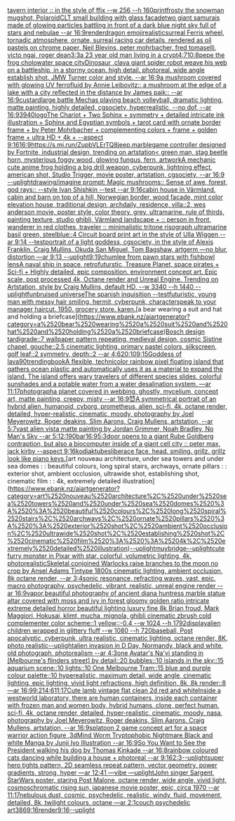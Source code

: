 [tavern interior :: in the style of ffix --w 256 --h 160](https://www.ebank.nz/aiartgenerator?category=tavern%2520interior%2520%3A%3A%2520in%2520the%2520style%2520of%2520ffix%2520--w%2520256%2520--h%2520160)[print](https://www.ebank.nz/aiartgenerator?category=print)[frosty the snowman mugshot, Polaroid](https://www.ebank.nz/aiartgenerator?category=frosty%2520the%2520snowman%2520mugshot%2C%2520Polaroid)[CLT small building with glass facade](https://www.ebank.nz/aiartgenerator?category=CLT%2520small%2520building%2520with%2520glass%2520facade)[two giant samurais made of glowing particles battling in front of a dark blue night sky full of stars and nebulae --ar 16:9](https://www.ebank.nz/aiartgenerator?category=two%2520giant%2520samurais%2520made%2520of%2520glowing%2520particles%2520battling%2520in%2520front%2520of%2520a%2520dark%2520blue%2520night%2520sky%2520full%2520of%2520stars%2520and%2520nebulae%2520--ar%252016%3A9)[render](https://www.ebank.nz/aiartgenerator?category=render)[dragon emoji](https://www.ebank.nz/aiartgenerator?category=dragon%2520emoji)[realistic](https://www.ebank.nz/aiartgenerator?category=realistic)[surreal Ferris wheel, tornadic atmosphere, ornate, surreal racing car details, rendered as oil pastels on chrome paper, Neil Blevins, peter mohrbacher, fred tomaselli, victo ngai, roger dean](https://www.ebank.nz/aiartgenerator?category=surreal%2520Ferris%2520wheel%2C%2520tornadic%2520atmosphere%2C%2520ornate%2C%2520surreal%2520racing%2520car%2520details%2C%2520rendered%2520as%2520oil%2520pastels%2520on%2520chrome%2520paper%2C%2520Neil%2520Blevins%2C%2520peter%2520mohrbacher%2C%2520fred%2520tomaselli%2C%2520victo%2520ngai%2C%2520roger%2520dean)[3:3](https://www.ebank.nz/aiartgenerator?category=3%3A3)[a 23 year old man living in a crypt](https://www.ebank.nz/aiartgenerator?category=a%252023%2520year%2520old%2520man%2520living%2520in%2520a%2520crypt)[4:7](https://www.ebank.nz/aiartgenerator?category=4%3A7)[10:8](https://www.ebank.nz/aiartgenerator?category=10%3A8)[pepe the frog cholo](https://www.ebank.nz/aiartgenerator?category=pepe%2520the%2520frog%2520cholo)[water space city](https://www.ebank.nz/aiartgenerator?category=water%2520space%2520city)[Dinosaur ,clay](https://www.ebank.nz/aiartgenerator?category=Dinosaur%2520%2Cclay)[a giant spider robot weave his web on a battleship, in a stormy ocean. high detail. photoreal. wide angle establish shot. JMW Turner color and style. --ar 16:9](https://www.ebank.nz/aiartgenerator?category=a%2520giant%2520spider%2520robot%2520weave%2520his%2520web%2520on%2520a%2520battleship%2C%2520in%2520a%2520stormy%2520ocean.%2520high%2520detail.%2520photoreal.%2520wide%2520angle%2520establish%2520shot.%2520JMW%2520Turner%2520color%2520and%2520style.%2520--ar%252016%3A9)[a mushroom covered with glowing UV ferrofluid by Annie Leibovitz:: a mushroom at the edge of a lake with a city reflected in the distance by James paik:: --ar 16:9](https://www.ebank.nz/aiartgenerator?category=a%2520mushroom%2520covered%2520with%2520glowing%2520UV%2520ferrofluid%2520by%2520Annie%2520Leibovitz%3A%3A%2520a%2520mushroom%2520at%2520the%2520edge%2520of%2520a%2520lake%2520with%2520a%2520city%2520reflected%2520in%2520the%2520distance%2520by%2520James%2520paik%3A%3A%2520--ar%252016%3A9)[custard](https://www.ebank.nz/aiartgenerator?category=custard)[large battle Mechas playing beach volleyball, dramatic lighting, matte painting, highly detailed, cgsociety, hyperrealistic, --no dof, --ar 16:9](https://www.ebank.nz/aiartgenerator?category=large%2520battle%2520Mechas%2520playing%2520beach%2520volleyball%2C%2520dramatic%2520lighting%2C%2520matte%2520painting%2C%2520highly%2520detailed%2C%2520cgsociety%2C%2520hyperrealistic%2C%2520--no%2520dof%2C%2520--ar%252016%3A9)[3940](https://www.ebank.nz/aiartgenerator?category=3940)[logo](https://www.ebank.nz/aiartgenerator?category=logo)[The Chariot + Two Sphinx + symmetry + detailed intricate ink illustration + Sphinx and Egyptian symbols  + tarot card with ornate border frame + by Peter Mohrbacher + complementing colors + frame + golden frame + ultra HD + 4k + --aspect 9:16](https://www.ebank.nz/aiartgenerator?category=The%2520Chariot%2520%2B%2520Two%2520Sphinx%2520%2B%2520symmetry%2520%2B%2520detailed%2520intricate%2520ink%2520illustration%2520%2B%2520Sphinx%2520and%2520Egyptian%2520symbols%2520%2520%2B%2520tarot%2520card%2520with%2520ornate%2520border%2520frame%2520%2B%2520by%2520Peter%2520Mohrbacher%2520%2B%2520complementing%2520colors%2520%2B%2520frame%2520%2B%2520golden%2520frame%2520%2B%2520ultra%2520HD%2520%2B%25204k%2520%2B%2520--aspect%25209%3A16)[16:9](https://www.ebank.nz/aiartgenerator?category=16%3A9)[<https://s.mj.run/ZupbVLErTQ8>](https://www.ebank.nz/aiartgenerator?category=%3Chttps%3A//s.mj.run/ZupbVLErTQ8%3E)[jeep,marble](https://www.ebank.nz/aiartgenerator?category=jeep%2Cmarble)[game controller designed by Fortnite, industrial design, trending on artstation](https://www.ebank.nz/aiartgenerator?category=game%2520controller%2520designed%2520by%2520Fortnite%2C%2520industrial%2520design%2C%2520trending%2520on%2520artstation)[< green man, stag beetle horn, mysterious foggy wood, glowing fungus, fern, artwork](https://www.ebank.nz/aiartgenerator?category=%3C%2520green%2520man%2C%2520stag%2520beetle%2520horn%2C%2520mysterious%2520foggy%2520wood%2C%2520glowing%2520fungus%2C%2520fern%2C%2520artwork)[A mechanic cute anime frog holding a big drill weapon, cyberpunk, lightning effect, american shot, Studio Trigger, movie poster, artstation, cgsociety, --ar 16:9 --uplight](https://www.ebank.nz/aiartgenerator?category=A%2520mechanic%2520cute%2520anime%2520frog%2520holding%2520a%2520big%2520drill%2520weapon%2C%2520cyberpunk%2C%2520lightning%2520effect%2C%2520american%2520shot%2C%2520Studio%2520Trigger%2C%2520movie%2520poster%2C%2520artstation%2C%2520cgsociety%2C%2520--ar%252016%3A9%2520--uplight)[drawing](https://www.ebank.nz/aiartgenerator?category=drawing)[/imagine prompt: Magic mushrooms:: Sense of awe, forest, god rays::  --style Ivan Shishkin --test --ar 9:16](https://www.ebank.nz/aiartgenerator?category=/imagine%2520prompt%3A%2520Magic%2520mushrooms%3A%3A%2520Sense%2520of%2520awe%2C%2520forest%2C%2520god%2520rays%3A%3A%2520%2520--style%2520Ivan%2520Shishkin%2520--test%2520--ar%25209%3A16)[cabin house in Värmland, cabin and barn on top of a hill, Norwegian border, wood facade, mint color elevation house, traditional design, archdaily, residence, villa::2, wes anderson movie, poster style, color theory, grey, ultramarine, rule of thirds, painting texture, studio ghibli, Värmland landscape + :: person in front, wanderer in red clothes, traveler :: minimalistic tritone risograph ultramarine basil green, steelblue::4 Circuit board print art in the style of Ulla Wiggen --ar 9:14 --test](https://www.ebank.nz/aiartgenerator?category=cabin%2520house%2520in%2520V%C3%A4rmland%2C%2520cabin%2520and%2520barn%2520on%2520top%2520of%2520a%2520hill%2C%2520Norwegian%2520border%2C%2520wood%2520facade%2C%2520mint%2520color%2520elevation%2520house%2C%2520traditional%2520design%2C%2520archdaily%2C%2520residence%2C%2520villa%3A%3A2%2C%2520wes%2520anderson%2520movie%2C%2520poster%2520style%2C%2520color%2520theory%2C%2520grey%2C%2520ultramarine%2C%2520rule%2520of%2520thirds%2C%2520painting%2520texture%2C%2520studio%2520ghibli%2C%2520V%C3%A4rmland%2520landscape%2520%2B%2520%3A%3A%2520person%2520in%2520front%2C%2520wanderer%2520in%2520red%2520clothes%2C%2520traveler%2520%3A%3A%2520minimalistic%2520tritone%2520risograph%2520ultramarine%2520basil%2520green%2C%2520steelblue%3A%3A4%2520Circuit%2520board%2520print%2520art%2520in%2520the%2520style%2520of%2520Ulla%2520Wiggen%2520--ar%25209%3A14%2520--test)[portrait of a light goddess, cgsociety, in the style of Alexis Franklin, Craig Mullins, Okuda San Miguel, Tom Bagshaw, artgerm —no blur, distortion —ar 9:13 --uplight](https://www.ebank.nz/aiartgenerator?category=portrait%2520of%2520a%2520light%2520goddess%2C%2520cgsociety%2C%2520in%2520the%2520style%2520of%2520Alexis%2520Franklin%2C%2520Craig%2520Mullins%2C%2520Okuda%2520San%2520Miguel%2C%2520Tom%2520Bagshaw%2C%2520artgerm%2520%E2%80%94no%2520blur%2C%2520distortion%2520%E2%80%94ar%25209%3A13%2520--uplight)[9:19](https://www.ebank.nz/aiartgenerator?category=9%3A19)[chumlee from pawn stars with fishbowl lens](https://www.ebank.nz/aiartgenerator?category=chumlee%2520from%2520pawn%2520stars%2520with%2520fishbowl%2520lens)[A naval ship in space, retrofuturstic, Treasure Planet, space pirates + Sci-fi + Highly detailed, epic composition. environment concept art. Epic scale, post processed 4k, Octane render and Unreal Engine. Trending on Artstation, style by Craig Mullins, default HD, --w 3340 --h 1440 --uplight](https://www.ebank.nz/aiartgenerator?category=A%2520naval%2520ship%2520in%2520space%2C%2520retrofuturstic%2C%2520Treasure%2520Planet%2C%2520space%2520pirates%2520%2B%2520Sci-fi%2520%2B%2520Highly%2520detailed%2C%2520epic%2520composition.%2520environment%2520concept%2520art.%2520Epic%2520scale%2C%2520post%2520processed%25204k%2C%2520Octane%2520render%2520and%2520Unreal%2520Engine.%2520Trending%2520on%2520Artstation%2C%2520style%2520by%2520Craig%2520Mullins%2C%2520default%2520HD%2C%2520--w%25203340%2520--h%25201440%2520--uplight)[fun](https://www.ebank.nz/aiartgenerator?category=fun)[bruised universe](https://www.ebank.nz/aiartgenerator?category=bruised%2520universe)[The spanish inquisition --test](https://www.ebank.nz/aiartgenerator?category=The%2520spanish%2520inquisition%2520--test)[futuristic, young man with messy hair smiling, hermit, cyberpunk, character](https://www.ebank.nz/aiartgenerator?category=futuristic%2C%2520young%2520man%2520with%2520messy%2520hair%2520smiling%2C%2520hermit%2C%2520cyberpunk%2C%2520character)[speak to your manager haircut. 1950. grocery store. karen.](https://www.ebank.nz/aiartgenerator?category=speak%2520to%2520your%2520manager%2520haircut.%25201950.%2520grocery%2520store.%2520karen.)[a bear wearing a suit and hat and holding a briefcase](https://www.ebank.nz/aiartgenerator?category=a%2520bear%2520wearing%2520a%2520suit%2520and%2520hat%2520and%2520holding%2520a%2520briefcase)[Bosch design tardigrade::7 wallpaper pattern repeating, medieval design, cosmic Sistine chapel, gouche::2.5 cinematic lighting, primary pastel colors, silkscreen, golf leaf::2 symmetry, depth::2 --ar 4:6](https://www.ebank.nz/aiartgenerator?category=Bosch%2520design%2520tardigrade%3A%3A7%2520wallpaper%2520pattern%2520repeating%2C%2520medieval%2520design%2C%2520cosmic%2520Sistine%2520chapel%2C%2520gouche%3A%3A2.5%2520cinematic%2520lighting%2C%2520primary%2520pastel%2520colors%2C%2520silkscreen%2C%2520golf%2520leaf%3A%3A2%2520symmetry%2C%2520depth%3A%3A2%2520--ar%25204%3A6)[20:10](https://www.ebank.nz/aiartgenerator?category=20%3A10)[9:15](https://www.ebank.nz/aiartgenerator?category=9%3A15)[Goddess of lava](https://www.ebank.nz/aiartgenerator?category=Goddess%2520of%2520lava)[90](https://www.ebank.nz/aiartgenerator?category=90)[trending](https://www.ebank.nz/aiartgenerator?category=trending)[book](https://www.ebank.nz/aiartgenerator?category=book)[A flexible, technicolor rainbow pixel  floating island that gathers ocean plastic and automatically uses it as a material to expand the island. The island offers wary travelers of different species slides, colorful sunshades and a potable water from a water desalination system. —ar 11:17](https://www.ebank.nz/aiartgenerator?category=A%2520flexible%2C%2520technicolor%2520rainbow%2520pixel%2520%2520floating%2520island%2520that%2520gathers%2520ocean%2520plastic%2520and%2520automatically%2520uses%2520it%2520as%2520a%2520material%2520to%2520expand%2520the%2520island.%2520The%2520island%2520offers%2520wary%2520travelers%2520of%2520different%2520species%2520slides%2C%2520colorful%2520sunshades%2520and%2520a%2520potable%2520water%2520from%2520a%2520water%2520desalination%2520system.%2520%E2%80%94ar%252011%3A17)[photograph](https://www.ebank.nz/aiartgenerator?category=photograph)[a planet covered in webbing, ghostly, mycelium, concept art, matte painting, creepy, misty --ar 16:9](https://www.ebank.nz/aiartgenerator?category=a%2520planet%2520covered%2520in%2520webbing%2C%2520ghostly%2C%2520mycelium%2C%2520concept%2520art%2C%2520matte%2520painting%2C%2520creepy%2C%2520misty%2520--ar%252016%3A9)[😈](https://www.ebank.nz/aiartgenerator?category=%F0%9F%98%88)[A symmetrical portrait of an hybrid alien, humanoid, cyborg, prometheus, alien, sci-fi, 4k, octane render, detailed, hyper-realistic, cinematic, moody, photography by Joel Meyerowitz, Roger deakins, Slim Aarons, Craig Mullens, artstation, --ar 5:7](https://www.ebank.nz/aiartgenerator?category=A%2520symmetrical%2520portrait%2520of%2520an%2520hybrid%2520alien%2C%2520humanoid%2C%2520cyborg%2C%2520prometheus%2C%2520alien%2C%2520sci-fi%2C%25204k%2C%2520octane%2520render%2C%2520detailed%2C%2520hyper-realistic%2C%2520cinematic%2C%2520moody%2C%2520photography%2520by%2520Joel%2520Meyerowitz%2C%2520Roger%2520deakins%2C%2520Slim%2520Aarons%2C%2520Craig%2520Mullens%2C%2520artstation%2C%2520--ar%25205%3A7)[vast alien vista matte painting by Jordan Grimmer, Noah Bradley, No Man's Sky --ar 5:1](https://www.ebank.nz/aiartgenerator?category=vast%2520alien%2520vista%2520matte%2520painting%2520by%2520Jordan%2520Grimmer%2C%2520Noah%2520Bradley%2C%2520No%2520Man%27s%2520Sky%2520--ar%25205%3A1)[2:1](https://www.ebank.nz/aiartgenerator?category=2%3A1)[90](https://www.ebank.nz/aiartgenerator?category=90)[bar](https://www.ebank.nz/aiartgenerator?category=bar)[16:9](https://www.ebank.nz/aiartgenerator?category=16%3A9)[5:3](https://www.ebank.nz/aiartgenerator?category=5%3A3)[door opens to a giant Rube Goldberg contraption, but also a biocomputer inside of a giant cell city :: peter max, jack kirby  --aspect 9:16](https://www.ebank.nz/aiartgenerator?category=door%2520opens%2520to%2520a%2520giant%2520Rube%2520Goldberg%2520contraption%2C%2520but%2520also%2520a%2520biocomputer%2520inside%2520of%2520a%2520giant%2520cell%2520city%2520%3A%3A%2520peter%2520max%2C%2520jack%2520kirby%2520%2520--aspect%25209%3A16)[kodiak](https://www.ebank.nz/aiartgenerator?category=kodiak)[tubes](https://www.ebank.nz/aiartgenerator?category=tubes)[liberace face, head. smiling. grillz. grillz look like piano keys.](https://www.ebank.nz/aiartgenerator?category=liberace%2520face%2C%2520head.%2520smiling.%2520grillz.%2520grillz%2520look%2520like%2520piano%2520keys.)[art nouveau architecture, under sea towers and under sea domes : : beautiful colours, long spiral stairs, archways, ornate pillars : : exterior shot, ambient occlusion, ultrawide shot, establishing shot, cinematic film : : 4k, extremely detailed illustration](https://www.ebank.nz/aiartgenerator?category=art%2520nouveau%2520architecture%2C%2520under%2520sea%2520towers%2520and%2520under%2520sea%2520domes%2520%3A%2520%3A%2520beautiful%2520colours%2C%2520long%2520spiral%2520stairs%2C%2520archways%2C%2520ornate%2520pillars%2520%3A%2520%3A%2520exterior%2520shot%2C%2520ambient%2520occlusion%2C%2520ultrawide%2520shot%2C%2520establishing%2520shot%2C%2520cinematic%2520film%2520%3A%2520%3A%25204k%2C%2520extremely%2520detailed%2520illustration)[--uplight](https://www.ebank.nz/aiartgenerator?category=--uplight)[muybridge](https://www.ebank.nz/aiartgenerator?category=muybridge)[--uplight](https://www.ebank.nz/aiartgenerator?category=--uplight)[cute furry monster in Pixar with star, colorful, volumetric lighting, 4k, photorealistic](https://www.ebank.nz/aiartgenerator?category=cute%2520furry%2520monster%2520in%2520Pixar%2520with%2520star%2C%2520colorful%2C%2520volumetric%2520lighting%2C%25204k%2C%2520photorealistic)[Skeletal conjoined Warlocks raise branches to the moon no crop by Ansel Adams Tintype 1800s cinematic lighting, ambient occlusion, 8k octane render, --ar 3:4](https://www.ebank.nz/aiartgenerator?category=Skeletal%2520conjoined%2520Warlocks%2520raise%2520branches%2520to%2520the%2520moon%2520no%2520crop%2520by%2520Ansel%2520Adams%2520Tintype%25201800s%2520cinematic%2520lighting%2C%2520ambient%2520occlusion%2C%25208k%2520octane%2520render%2C%2520--ar%25203%3A4)[sonic resonance, refracting waves, vast, epic, macro photography, psychedelic, vibrant, realistic, unreal engine render --ar 16:9](https://www.ebank.nz/aiartgenerator?category=sonic%2520resonance%2C%2520refracting%2520waves%2C%2520vast%2C%2520epic%2C%2520macro%2520photography%2C%2520psychedelic%2C%2520vibrant%2C%2520realistic%2C%2520unreal%2520engine%2520render%2520--ar%252016%3A9)[vapor,](https://www.ebank.nz/aiartgenerator?category=vapor%2C)[beautiful photography of ancient diana huntress marble statue altar covered with moss and ivy in forest gloomy golden ratio intricate extreme detailed horror beautiful lighting luxury fine 8k Brian froud, Mark Maggiori, Hokusai, klimt, mucha, mignola, ghibli cinematic zbrush cold complementer color scheme::1 yellow::-0.4 --w 1024 --h 1792](https://www.ebank.nz/aiartgenerator?category=beautiful%2520photography%2520of%2520ancient%2520diana%2520huntress%2520marble%2520statue%2520altar%2520covered%2520with%2520moss%2520and%2520ivy%2520in%2520forest%2520gloomy%2520golden%2520ratio%2520intricate%2520extreme%2520detailed%2520horror%2520beautiful%2520lighting%2520luxury%2520fine%25208k%2520Brian%2520froud%2C%2520Mark%2520Maggiori%2C%2520Hokusai%2C%2520klimt%2C%2520mucha%2C%2520mignola%2C%2520ghibli%2520cinematic%2520zbrush%2520cold%2520complementer%2520color%2520scheme%3A%3A1%2520yellow%3A%3A-0.4%2520--w%25201024%2520--h%25201792)[display](https://www.ebank.nz/aiartgenerator?category=display)[alien children wrapped in glittery fluff --w 1080 --h 720](https://www.ebank.nz/aiartgenerator?category=alien%2520children%2520wrapped%2520in%2520glittery%2520fluff%2520--w%25201080%2520--h%2520720)[baseball, Post apocalyptic, cyberpunk, ultra realistic, cinematic lighting, octane render, 8K, photo realistic](https://www.ebank.nz/aiartgenerator?category=baseball%2C%2520Post%2520apocalyptic%2C%2520cyberpunk%2C%2520ultra%2520realistic%2C%2520cinematic%2520lighting%2C%2520octane%2520render%2C%25208K%2C%2520photo%2520realistic)[--uplight](https://www.ebank.nz/aiartgenerator?category=--uplight)[alien invasion in D Day, Normandy, black and white, old photograph, photorealism --ar 4:3](https://www.ebank.nz/aiartgenerator?category=alien%2520invasion%2520in%2520D%2520Day%2C%2520Normandy%2C%2520black%2520and%2520white%2C%2520old%2520photograph%2C%2520photorealism%2520--ar%25204%3A3)[one Avatar's Na'vi standing in [Melbourne's flinders street] by detail::20 bubbles::10 islands in the sky::15 aquarium scene::10 lights::10 One Melbourne Tram::15 blue and purple colour palette::10 hyperealistic, maximum detail, wide angle, cinematic lighting, epic lighting, vivid light refractions, high definition, 8k, 8k render::8 —ar 16:9](https://www.ebank.nz/aiartgenerator?category=one%2520Avatar%27s%2520Na%27vi%2520standing%2520in%2520%5BMelbourne%27s%2520flinders%2520street%5D%2520by%2520detail%3A%3A20%2520bubbles%3A%3A10%2520islands%2520in%2520the%2520sky%3A%3A15%2520aquarium%2520scene%3A%3A10%2520lights%3A%3A10%2520One%2520Melbourne%2520Tram%3A%3A15%2520blue%2520and%2520purple%2520colour%2520palette%3A%3A10%2520hyperealistic%2C%2520maximum%2520detail%2C%2520wide%2520angle%2C%2520cinematic%2520lighting%2C%2520epic%2520lighting%2C%2520vivid%2520light%2520refractions%2C%2520high%2520definition%2C%25208k%2C%25208k%2520render%3A%3A8%2520%E2%80%94ar%252016%3A9)[9:21](https://www.ebank.nz/aiartgenerator?category=9%3A21)[4:6](https://www.ebank.nz/aiartgenerator?category=4%3A6)[11:17](https://www.ebank.nz/aiartgenerator?category=11%3A17)[Cute lamb vintage flat clean 2d red and white](https://www.ebank.nz/aiartgenerator?category=Cute%2520lamb%2520vintage%2520flat%2520clean%25202d%2520red%2520and%2520white)[Inside a westworld laboratory, there are human containers, inside each container with frozen man and women body, hybrid humans, clone, perfect human, sci-fi, 4k, octane render, detailed, hyper-realistic, cinematic, moody, nasa, photography by Joel Meyerowitz, Roger deakins, Slim Aarons, Craig Mullens, artstation, --ar 16:9](https://www.ebank.nz/aiartgenerator?category=Inside%2520a%2520westworld%2520laboratory%2C%2520there%2520are%2520human%2520containers%2C%2520inside%2520each%2520container%2520with%2520frozen%2520man%2520and%2520women%2520body%2C%2520hybrid%2520humans%2C%2520clone%2C%2520perfect%2520human%2C%2520sci-fi%2C%25204k%2C%2520octane%2520render%2C%2520detailed%2C%2520hyper-realistic%2C%2520cinematic%2C%2520moody%2C%2520nasa%2C%2520photography%2520by%2520Joel%2520Meyerowitz%2C%2520Roger%2520deakins%2C%2520Slim%2520Aarons%2C%2520Craig%2520Mullens%2C%2520artstation%2C%2520--ar%252016%3A9)[splatoon 2 game concept art for a space warrior action figure ,3d](https://www.ebank.nz/aiartgenerator?category=splatoon%25202%2520game%2520concept%2520art%2520for%2520a%2520space%2520warrior%2520action%2520figure%2520%2C3d)[Mind Worm  Tryptophobic Nightmare Black and white Manga by Junji Iyo  Illustration --ar 16:9](https://www.ebank.nz/aiartgenerator?category=Mind%2520Worm%2520%2520Tryptophobic%2520Nightmare%2520Black%2520and%2520white%2520Manga%2520by%2520Junji%2520Iyo%2520%2520Illustration%2520--ar%252016%3A9)[So You Want to See the President walking his dog by Thomas Kinkade --ar 16:8](https://www.ebank.nz/aiartgenerator?category=So%2520You%2520Want%2520to%2520See%2520the%2520President%2520walking%2520his%2520dog%2520by%2520Thomas%2520Kinkade%2520--ar%252016%3A8)[rainbow coloured cats dancing while building a house + photoreal --ar 9:16](https://www.ebank.nz/aiartgenerator?category=rainbow%2520coloured%2520cats%2520dancing%2520while%2520building%2520a%2520house%2520%2B%2520photoreal%2520--ar%25209%3A16)[2:3](https://www.ebank.nz/aiartgenerator?category=2%3A3)[--uplight](https://www.ebank.nz/aiartgenerator?category=--uplight)[super hero tights pattern, 2D seamless repeat pattern, vector geometry,  power gradients, strong, hyper —ar 12:41 —vibe —uplight](https://www.ebank.nz/aiartgenerator?category=super%2520hero%2520tights%2520pattern%2C%25202D%2520seamless%2520repeat%2520pattern%2C%2520vector%2520geometry%2C%2520%2520power%2520gradients%2C%2520strong%2C%2520hyper%2520%E2%80%94ar%252012%3A41%2520%E2%80%94vibe%2520%E2%80%94uplight)[John singer Sargent, StarWars poster, staring Post Malone, octane render, wide angle, vivid light, cosmos](https://www.ebank.nz/aiartgenerator?category=John%2520singer%2520Sargent%2C%2520StarWars%2520poster%2C%2520staring%2520Post%2520Malone%2C%2520octane%2520render%2C%2520wide%2520angle%2C%2520vivid%2520light%2C%2520cosmos)[chromatic rising sun, japanese movie poster, epic, circa 1970 --ar 11:17](https://www.ebank.nz/aiartgenerator?category=chromatic%2520rising%2520sun%2C%2520japanese%2520movie%2520poster%2C%2520epic%2C%2520circa%25201970%2520--ar%252011%3A17)[nebulous dust, cosmic, psychedelic, realistic, windy, fluid, movement, detailed, 8k, twilight colours, octane —ar 2:1](https://www.ebank.nz/aiartgenerator?category=nebulous%2520dust%2C%2520cosmic%2C%2520psychedelic%2C%2520realistic%2C%2520windy%2C%2520fluid%2C%2520movement%2C%2520detailed%2C%25208k%2C%2520twilight%2520colours%2C%2520octane%2520%E2%80%94ar%25202%3A1)[couch psychedelic art](https://www.ebank.nz/aiartgenerator?category=couch%2520psychedelic%2520art)[386](https://www.ebank.nz/aiartgenerator?category=386)[9:16](https://www.ebank.nz/aiartgenerator?category=9%3A16)[render](https://www.ebank.nz/aiartgenerator?category=render)[9:16](https://www.ebank.nz/aiartgenerator?category=9%3A16)[--uplight](https://www.ebank.nz/aiartgenerator?category=--uplight)